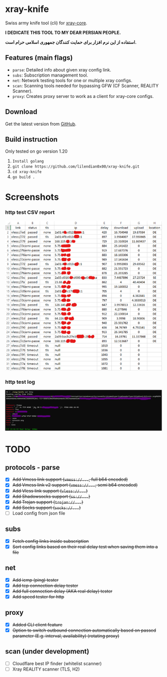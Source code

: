 # xray-knife
Swiss army knife tool (cli) for [xray-core](https://github.com/XTLS/Xray-core).

**I DEDICATE THIS TOOL TO MY DEAR PERSIAN PEOPLE.**

**استفاده از این نرم افزار برای حمایت کنندگان جمهوری اسلامی حرام است.**

## Features (main flags)
- `parse`: Detailed info about given xray config link.
- `subs`: Subscription management tool.
- `net`: Network testing tools for one or multiple xray configs.
- `scan`: Scanning tools needed for bypassing GFW (CF Scanner, REALITY Scanner).
- `proxy`: Creates proxy server to work as a client for xray-core configs.

## Download

Get the latest version from [GitHub](https://github.com/lilendian0x00/xray-knife/releases/latest).

## Build instruction
Only tested on go version 1.20

1. `Install golang`
2. `git clone https://github.com/lilendian0x00/xray-knife.git`
3. `cd xray-knife`
4. `go build .`
    

# Screenshots
### http test CSV report
<img src="./images/httpCSV.png" width="600" alt="sample1">


### http test log
<img src="./images/httpTest.png" width="1357" alt="sample2">


# TODO
## protocols - parse
- [X] ~~Add Vmess link support (`vmess://...`, full b64 encoded)~~
- [X] ~~Add Vmess link v2 support (`vmess://...`, semi b64 encoded)~~
- [X] ~~Add Vless link support (`vless://...`)~~
- [X] ~~Add Shadowsocks support (`ss://...`)~~
- [X] ~~Add Trojan support (`trojan://...`)~~
- [X] ~~Add Socks support (`socks://...`)~~
- [ ] Load config from json file

## subs
- [X] ~~Fetch config links inside subscription~~
- [X] ~~Sort config links based on their real delay test when saving them into a file~~

## net
- [X] ~~Add icmp (ping) tester~~
- [X] ~~Add tcp connection delay tester~~
- [X] ~~Add full connection delay (AKA real delay) tester~~
- [X] ~~Add speed tester for http~~

## proxy
- [X] ~~Added CLI client feature~~
- [X] ~~Option to switch outbound connection automatically based on passed parameter (E.g. interval, availability) (rotating proxy)~~

## scan (under development)
- [ ] Cloudflare best IP finder (whitelist scanner)
- [ ] Xray REALITY scanner (TLS, H2)
